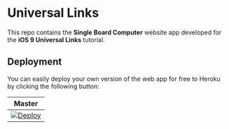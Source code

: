 # Universal Links

This repo contains the **Single Board Computer** website app developed for the **iOS 9 Universal Links** tutorial.

## Deployment

You can easily deploy your own version of the web app for free to Heroku by clicking  the following button:

| Master |
|---------|
| [![Deploy](https://www.herokucdn.com/deploy/button.svg)](https://heroku.com/deploy?template=https://github.com/isalkind/universal-links/tree/master) |
